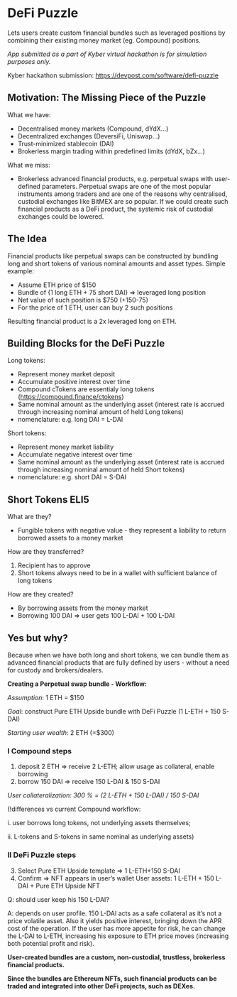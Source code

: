 # DeFi Puzzle
Lets users create custom financial bundles such as leveraged positions by combining their existing money market (eg. Compound) positions.

*App submitted as a part of Kyber virtual hackathon is for simulation purposes only.*

Kyber hackathon submission: https://devpost.com/software/defi-puzzle

## Motivation: The Missing Piece of the Puzzle
What we have:
* Decentralised money markets (Compound, dYdX…)
* Decentralized exchanges (DeversiFi, Uniswap…)
* Trust-minimized stablecoin (DAI)
* Brokerless margin trading within predefined limits (dYdX, bZx…)


What we miss:
* Brokerless advanced financial products, e.g. perpetual swaps with user-defined parameters. Perpetual swaps are one of the most popular instruments among traders and are one of the reasons why centralised, custodial exchanges like BitMEX are so popular. If we could create such financial products as a DeFi product, the systemic risk of custodial exchanges could be lowered.

## The Idea
Financial products like perpetual swaps can be constructed by bundling long and short tokens of various nominal amounts and asset types.
Simple example:
* Assume ETH price of $150
* Bundle of {1 long ETH + 75 short DAI} => leveraged long position
* Net value of such position is $750 (+150-75)
* For the price of 1 ETH, user can buy 2 such positions


Resulting financial product is a 2x leveraged long on ETH.


## Building Blocks for the DeFi Puzzle
Long tokens:
* Represent money market deposit
* Accumulate positive interest over time
* Compound cTokens are essentialy long tokens (https://compound.finance/ctokens)
* Same nominal amount as the underlying asset (interest rate is accrued through increasing nominal amount of held Long tokens)
* nomenclature: e.g. long DAI = L-DAI


Short tokens:
* Represent money market liability
* Accumulate negative interest over time
* Same nominal amount as the underlying asset (interest rate is accrued through increasing nominal amount of held Short tokens)
* nomenclature: e.g. short DAI = S-DAI


## Short Tokens ELI5
What are they?
* Fungible tokens with negative value - they represent a liability to return borrowed assets to a money market


How are they transferred?
1) Recipient has to approve
2) Short tokens always need to be in a wallet with sufficient balance of long tokens


How are they created?
* By borrowing assets from the money market
* Borrowing 100 DAI => user gets 100 L-DAI + 100 L-DAI


## Yes but why?
Because when we have both long and short tokens, we can bundle them as advanced financial products that are fully defined by users - without a need for custody and brokers/dealers. 

**Creating a Perpetual swap bundle - Workflow:**

_Assumption_: 1 ETH = $150


_Goal_: construct Pure ETH Upside bundle with DeFi Puzzle (1 L-ETH + 150 S-DAI)


_Starting user wealth_: 2 ETH (=$300)

### I Compound steps


1) deposit 2 ETH => receive 2 L-ETH; allow usage as collateral, enable borrowing
2) borrow 150 DAI => receive 150 L-DAI & 150 S-DAI


*User collateralization: 300 % = (2 L-ETH + 150 L-DAI) / 150 S-DAI*


(!differences vs current Compound workflow: 


i. user borrows long tokens, not underlying assets themselves; 


ii. L-tokens and S-tokens in same nominal as underlying assets)


### II DeFi Puzzle steps


3) Select Pure ETH Upside template => 1 L-ETH+150 S-DAI
4) Confirm => NFT appears in user’s wallet
User assets: 1 L-ETH + 150 L-DAI + Pure ETH Upside NFT

Q: should user keep his 150 L-DAI?


A: depends on user profile. 150 L-DAI acts as a safe collateral as it’s not a price volatile asset. Also it yields positive interest, bringing down the APR cost of the operation. If the user has more appetite for risk, he can change the L-DAI to L-ETH, increasing his exposure to ETH price moves (increasing both potential profit and risk).


**User-created bundles are a custom, non-custodial, trustless, brokerless financial products.**


**Since the bundles are Ethereum NFTs, such financial products can be traded and integrated into other DeFi projects, such as DEXes.**


